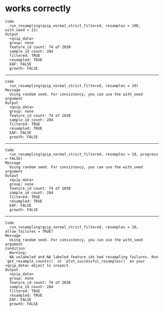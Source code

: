 # works correctly

    Code
      run_resampling(qsip_normal_strict_filtered, resamples = 100, with_seed = 21)
    Output
      <qsip_data>
      group: none
      feature_id count: 74 of 2030
      sample_id count: 284
      filtered: TRUE
      resampled: TRUE
      EAF: FALSE
      growth: FALSE

---

    Code
      run_resampling(qsip_normal_strict_filtered, resamples = 10)
    Message
      Using random seed. For consistency, you can use the with_seed argument
    Output
      <qsip_data>
      group: none
      feature_id count: 74 of 2030
      sample_id count: 284
      filtered: TRUE
      resampled: TRUE
      EAF: FALSE
      growth: FALSE

---

    Code
      run_resampling(qsip_normal_strict_filtered, resamples = 10, progress = FALSE)
    Message
      Using random seed. For consistency, you can use the with_seed argument
    Output
      <qsip_data>
      group: none
      feature_id count: 74 of 2030
      sample_id count: 284
      filtered: TRUE
      resampled: TRUE
      EAF: FALSE
      growth: FALSE

---

    Code
      run_resampling(qsip_normal_strict_filtered, resamples = 10, allow_failures = TRUE)
    Message
      Using random seed. For consistency, you can use the with_seed argument
    Condition
      Warning:
      NA unlabeled and NA labeled feature_ids had resampling failures. Run `get_resample_counts()` or `plot_successful_resamples()` on your <qsip_data> object to inspect.
    Output
      <qsip_data>
      group: none
      feature_id count: 74 of 2030
      sample_id count: 284
      filtered: TRUE
      resampled: TRUE
      EAF: FALSE
      growth: FALSE

